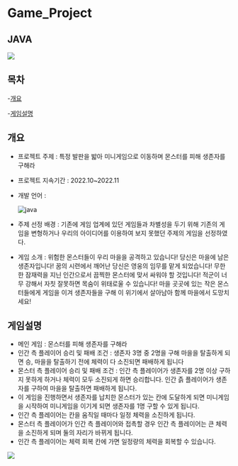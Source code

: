 Game_Project
=============
JAVA
-------------


<img src="https://capsule-render.vercel.app/api?type=waving&color=BDBDC8&height=150&section=header&text=GAME_PROJECT&fontSize=50" />

## 목차
  -[개요](#개요)
  
  -[게임설명](#게임설명)

## 개요
- 프로젝트 주제 : 특정 발판을 밟아 미니게임으로 이동하며 몬스터를 피해 생존자를 구해라
- 프로젝트 지속기간 : 2022.10~2022.11
- 개발 언어 :
  
  ![java](https://img.shields.io/badge/Java-ED8B00?style=for-the-badge&logo=openjdk&logoColor=white)
- 주제 선정 배경 : 기존에 게임 업계에 있던 게임들과 차별성을 두기 위해 기존의 게임을 변형하거나 우리의 아이디어를 이용하여 보지 못했던 주제의 게임을 선정하였다.
- 게임 소개 : 위험한 몬스터들이 우리 마을을 공격하고 있습니다! 당신은 마을에 남은 생존자입니다! 꿈의 시련에서 깨어난 당신은 영웅의 임무를 맡게 되었습니다! 무한한 잠재력을 지닌 인간으로서 끔찍한 몬스터에 맞서 싸워야 할 것입니다! 적군이 너무 강해서 자칫 잘못하면 목숨이 위태로울 수 있습니다! 마을 곳곳에 있는 작은 몬스터들에게 게임을 이겨 생존자들을 구해 이 위기에서 살아남아 함께 마을에서 도망치세요!

## 게임설명
- 메인 게임 : 몬스터를 피해 생존자를 구해라
- 인간 측 플레이어 승리 및 패배 조건 : 생존자 3명 중 2명을 구해 마을을 탈출하게 되면 승, 마을을 탈출하기 전에 체력이 다 소진되면 패배하게 됩니다
- 몬스터 측 플레이어 승리 및 패배 조건 : 인간 측 플레이어가 생존자를 2명 이상 구하지 못하게 하거나 체력이 모두 소진되게 하면 승리합니다. 인간 츩 플레이어가 생존자를 구하여 마을을 탈출하면 패배하게 됩니다.
- 이 게임을 진행하면서 생존자를 납치한 몬스터가 있는 칸에 도달하게 되면 미니게임을 시작하여 미니게임을 이기게 되면 생존자를 1명 구할 수 있게 됩니다.
- 인간 측 플레이어는 칸을 움직일 때마다 일정 체력을 소진하게 됩니다.
- 몬스터 측 플레이어가 인간 측 플레이어와 접촉할 경우 인간 측 플레이어는 큰 체력을 소진하게 되며 둘의 자리가 바뀌게 됩니다.
- 인간 측 플레이어는 체력 회복 칸에 가면 일정량의 체력을 회복할 수 있습니다.




<img src="https://capsule-render.vercel.app/api?type=waving&color=BDBDC8&height=150&section=footer" />
